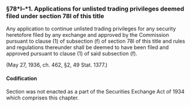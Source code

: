 ### §78*l–*1. Applications for unlisted trading privileges deemed filed under section 78l of this title ###

Any application to continue unlisted trading privileges for any security heretofore filed by any exchange and approved by the Commission pursuant to clause (1) of subsection (f) of section 78l of this title and rules and regulations thereunder shall be deemed to have been filed and approved pursuant to clause (1) of said subsection (f).

(May 27, 1936, ch. 462, §2, 49 Stat. 1377.)

#### Codification ####

Section was not enacted as a part of the Securities Exchange Act of 1934 which comprises this chapter.